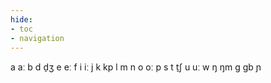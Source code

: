 ```yaml
---
hide:
- toc
- navigation
---
```

a
aː
b
d
d̠ʒ
e
eː
f
i
iː
j
k
kp
l
m
n
o
oː
p
s
t
t̠ʃ
u
uː
w
ŋ
ŋm
ɡ
ɡb
ɲ
